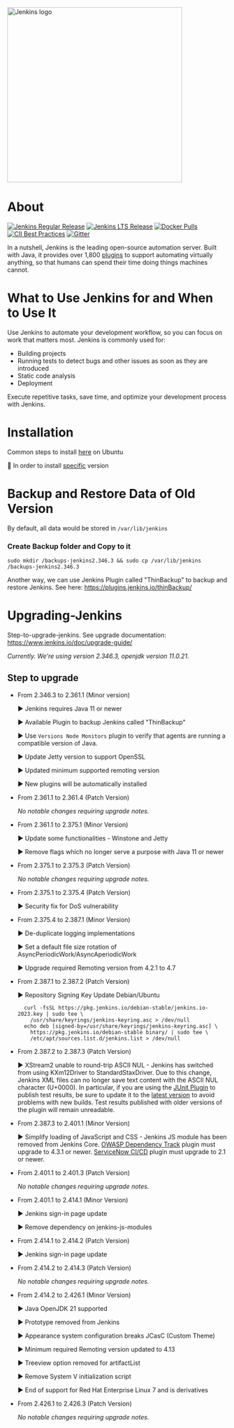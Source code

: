 <a href="https://jenkins.io">
    <img width="400" src="https://www.jenkins.io/images/jenkins-logo-title-dark.svg" alt="Jenkins logo"> 
</a>

# About

[![Jenkins Regular Release](https://img.shields.io/endpoint?url=https%3A%2F%2Fwww.jenkins.io%2Fchangelog%2Fbadge.json)](https://www.jenkins.io/changelog)
[![Jenkins LTS Release](https://img.shields.io/endpoint?url=https%3A%2F%2Fwww.jenkins.io%2Fchangelog-stable%2Fbadge.json)](https://www.jenkins.io/changelog-stable)
[![Docker Pulls](https://img.shields.io/docker/pulls/jenkins/jenkins.svg)](https://hub.docker.com/r/jenkins/jenkins/)
[![CII Best Practices](https://bestpractices.coreinfrastructure.org/projects/3538/badge)](https://bestpractices.coreinfrastructure.org/projects/3538)
[![Gitter](https://img.shields.io/gitter/room/jenkinsci/jenkins)](https://app.gitter.im/#/room/#jenkinsci_jenkins:gitter.im)

In a nutshell, Jenkins is the leading open-source automation server.
Built with Java, it provides over 1,800 [plugins](https://plugins.jenkins.io/) to support automating virtually anything,
so that humans can spend their time doing things machines cannot.

# What to Use Jenkins for and When to Use It

Use Jenkins to automate your development workflow, so you can focus on work that matters most. Jenkins is commonly used for:

- Building projects
- Running tests to detect bugs and other issues as soon as they are introduced
- Static code analysis
- Deployment

Execute repetitive tasks, save time, and optimize your development process with Jenkins.

# Installation
Common steps to install <a href="https://alexrchirea.medium.com/how-to-install-jenkins-on-ubuntu-20-04-using-a-digitalocean-droplet-95a871e5410b">here</a> on Ubuntu

📝 In order to install <a href="https://directdevops.blog/2019/01/04/installing-specific-lts-version-of-jenkins-on-ubuntu/">specific</a> version 

# Backup and Restore Data of Old Version
By default, all data would be stored in `/var/lib/jenkins`

### Create Backup folder and Copy to it
```
sudo mkdir /backups-jenkins2.346.3 && sudo cp /var/lib/jenkins /backups-jenkins2.346.3
```

Another way, we can use Jenkins Plugin called "ThinBackup" to backup and restore Jenkins. See here: https://plugins.jenkins.io/thinBackup/

# Upgrading-Jenkins
Step-to-upgrade-jenkins.
See upgrade documentation: https://www.jenkins.io/doc/upgrade-guide/

*Currently. We're using version 2.346.3, openjdk version 11.0.21*. 

## Step to upgrade
- From 2.346.3 to 2.361.1 (Minor version)
  
  ▶ Jenkins requires Java 11 or newer

  ▶ Available Plugin to backup Jenkins called "ThinBackup"
  
  ▶ Use `Versions Node Monitors` plugin to verify that agents are running a compatible version of Java.
  
  ▶ Update Jetty version to support OpenSSL

  ▶ Updated minimum supported remoting version

  ▶ New plugins will be automatically installed

- From 2.361.1 to 2.361.4 (Patch Version)

  *No notable changes requiring upgrade notes.*

- From 2.361.1 to 2.375.1 (Minor Version)
  
  ▶ Update some functionalities - Winstone and Jetty

  ▶ Remove flags which no longer serve a purpose with Java 11 or newer

- From 2.375.1 to 2.375.3 (Patch Version)

  *No notable changes requiring upgrade notes.*

- From 2.375.1 to 2.375.4 (Patch Version)

  ▶ Security fix for DoS vulnerability

- From 2.375.4 to 2.387.1 (Minor Version)

  ▶ De-duplicate logging implementations

  ▶ Set a default file size rotation of AsyncPeriodicWork/AsyncAperiodicWork

  ▶ Upgrade required Remoting version from 4.2.1 to 4.7

- From 2.387.1 to 2.387.2 (Patch Version)

  ▶ Repository Signing Key Update
     Debian/Ubuntu
  ```
    curl -fsSL https://pkg.jenkins.io/debian-stable/jenkins.io-2023.key | sudo tee \
      /usr/share/keyrings/jenkins-keyring.asc > /dev/null
    echo deb [signed-by=/usr/share/keyrings/jenkins-keyring.asc] \
      https://pkg.jenkins.io/debian-stable binary/ | sudo tee \
      /etc/apt/sources.list.d/jenkins.list > /dev/null
  ```

- From 2.387.2 to 2.387.3 (Patch Version)

  ▶ XStream2 unable to round-trip ASCII NUL - Jenkins has switched from using KXm12Driver to StandardStaxDriver. Due to this change, Jenkins XML files can no longer save text content with the ASCII NUL character (U+0000). In particular, if you are using the <a href="https://plugins.jenkins.io/junit/">JUnit Plugin</a> to publish test results, be sure to update it to the <a href= "https://plugins.jenkins.io/junit/releases/">latest version</a> to avoid problems with new builds. Test results published with older versions of the plugin will remain unreadable.

- From 2.387.3 to 2.401.1 (Minor Version)
  
  ▶ Simplify loading of JavaScript and CSS - Jenkins JS module has been removed from Jenkins Core. <a href="https://plugins.jenkins.io/dependency-track/">OWASP Dependency Track</a> plugin must upgrade to 4.3.1 or newer. <a href="https://plugins.jenkins.io/servicenow-cicd/"> ServiceNow CI/CD</a> plugin must upgrade to 2.1 or newer.

- From 2.401.1 to 2.401.3 (Patch Version)
  
  *No notable changes requiring upgrade notes.*

- From 2.401.1 to 2.414.1 (Minor Version)
  
  ▶ Jenkins sign-in page update

  ▶ Remove dependency on jenkins-js-modules

- From 2.414.1 to 2.414.2 (Patch Version)

  ▶ Jenkins sign-in page update

- From 2.414.2 to 2.414.3 (Patch Version)
  
  *No notable changes requiring upgrade notes.*

- From 2.414.2 to 2.426.1 (Minor Version)
  
  ▶ Java OpenJDK 21 supported

  ▶ Prototype removed from Jenkins

  ▶ Appearance system configuration breaks JCasC (Custom Theme)

  ▶ Minimum required Remoting version updated to 4.13

  ▶ Treeview option removed for artifactList

  ▶ Remove System V initialization script

  ▶ End of support for Red Hat Enterprise Linux 7 and is derivatives

- From 2.426.1 to 2.426.3 (Patch Version)

  *No notable changes requiring upgrade notes.*

  
